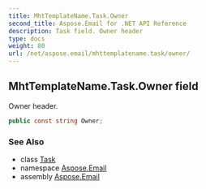 ```yaml
---
title: MhtTemplateName.Task.Owner
second_title: Aspose.Email for .NET API Reference
description: Task field. Owner header
type: docs
weight: 80
url: /net/aspose.email/mhttemplatename.task/owner/
---
```

## MhtTemplateName.Task.Owner field

Owner header.

```csharp
public const string Owner;
```

### See Also

* class [Task](../)
* namespace [Aspose.Email](../../mhttemplatename.task/)
* assembly [Aspose.Email](../../../)



